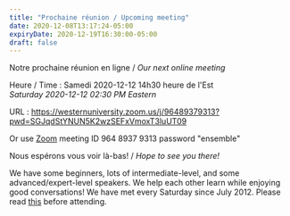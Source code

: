 ```yaml
---
title: "Prochaine réunion / Upcoming meeting"
date: 2020-12-08T13:17:24-05:00
expiryDate: 2020-12-19T16:30:00-05:00
draft: false
---
```


Notre prochaine réunion en ligne / _Our next online meeting_

Heure / Time
: Samedi 2020-12-12 14h30 heure de l'Est  
  _Saturday 2020-12-12 02:30 PM Eastern_

URL
: https://westernuniversity.zoom.us/j/96489379313?pwd=SGJqdStYNUN5K2wzSEFxVmoxT3luUT09

Or use [Zoom](https://zoom.us/) meeting ID 964 8937 9313 password "ensemble"
<!--more-->

Nous espérons vous voir là-bas! / _Hope to see you there!_

We have some beginners, lots of intermediate-level, and some advanced/expert-level speakers. We help each other learn while enjoying good conversations! We have met every Saturday since July 2012. Please read [this](/about/) before attending.
